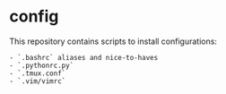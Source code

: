 # config

This repository contains scripts to install configurations:

    - `.bashrc` aliases and nice-to-haves
    - `.pythonrc.py`
    - `.tmux.conf`
    - `.vim/vimrc`
